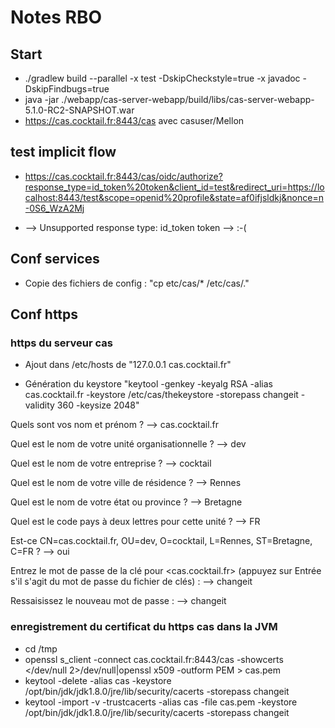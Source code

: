 # Notes RBO

## Start
* ./gradlew build --parallel -x test -DskipCheckstyle=true -x javadoc -DskipFindbugs=true
* java -jar ./webapp/cas-server-webapp/build/libs/cas-server-webapp-5.1.0-RC2-SNAPSHOT.war
* https://cas.cocktail.fr:8443/cas avec casuser/Mellon

## test implicit flow

* https://cas.cocktail.fr:8443/cas/oidc/authorize?response_type=id_token%20token&client_id=test&redirect_uri=https://localhost:8443/test&scope=openid%20profile&state=af0ifjsldkj&nonce=n-0S6_WzA2Mj

* --> Unsupported response type: id_token token --> :-(

## Conf services
* Copie des fichiers de config : "cp etc/cas/* /etc/cas/."

## Conf https

### https du serveur cas
* Ajout dans /etc/hosts de "127.0.0.1	cas.cocktail.fr"

* Génération du keystore "keytool -genkey -keyalg RSA -alias cas.cocktail.fr -keystore /etc/cas/thekeystore -storepass changeit -validity 360 -keysize 2048"

Quels sont vos nom et prénom ? --> cas.cocktail.fr

Quel est le nom de votre unité organisationnelle ? --> dev

Quel est le nom de votre entreprise ? --> cocktail

Quel est le nom de votre ville de résidence ? --> Rennes

Quel est le nom de votre état ou province ? --> Bretagne

Quel est le code pays à deux lettres pour cette unité ? --> FR

Est-ce CN=cas.cocktail.fr, OU=dev, O=cocktail, L=Rennes, ST=Bretagne, C=FR ? --> oui

Entrez le mot de passe de la clé pour <cas.cocktail.fr>
	(appuyez sur Entrée s'il s'agit du mot de passe du fichier de clés) : --> changeit

Ressaisissez le nouveau mot de passe : --> changeit

### enregistrement du certificat du https cas dans la JVM

* cd /tmp
* openssl s_client -connect cas.cocktail.fr:8443/cas -showcerts </dev/null 2>/dev/null|openssl x509 -outform PEM > cas.pem
* keytool -delete -alias cas -keystore /opt/bin/jdk/jdk1.8.0/jre/lib/security/cacerts -storepass changeit
* keytool -import -v -trustcacerts -alias cas -file cas.pem -keystore /opt/bin/jdk/jdk1.8.0/jre/lib/security/cacerts -storepass changeit
